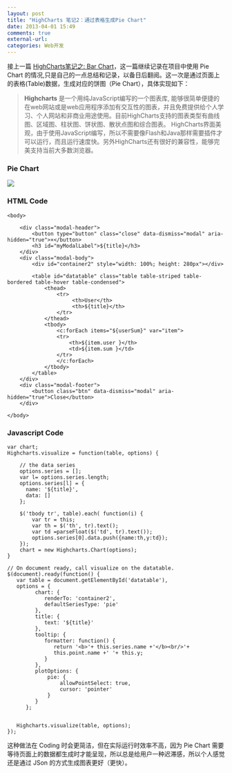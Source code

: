 ```yaml
---
layout: post
title: "HighCharts 笔记2：通过表格生成Pie Chart"
date: 2013-04-01 15:49
comments: true
external-url: 
categories: Web开发
---
```

接上一篇 [HighCharts笔记之: Bar Chart](http://zjun.github.com/2013/03/28/highcharts-json-dataformat/)，这一篇继续记录在项目中使用 Pie Chart 的情况,只是自己的一点总结和记录，以备日后翻阅。这一次是通过页面上的表格(Table)数据，生成对应的饼图（Pie Chart），具体实现如下：
>**Highcharts** 是一个用纯JavaScript编写的一个图表库, 能够很简单便捷的在web网站或是web应用程序添加有交互性的图表，并且免费提供给个人学习、个人网站和非商业用途使用。目前HighCharts支持的图表类型有曲线图、区域图、柱状图、饼状图、散状点图和综合图表。
HighCharts界面美观，由于使用JavaScript编写，所以不需要像Flash和Java那样需要插件才可以运行，而且运行速度快。另外HighCharts还有很好的兼容性，能够完美支持当前大多数浏览器。

<!-- more -->

### Pie Chart ###
![](http://farm9.staticflickr.com/8539/8609442562_2945899e60.jpg)

### HTML Code ###
	<body>

		<div class="modal-header">
			<button type="button" class="close" data-dismiss="modal" aria-hidden="true">×</button>
			<h3 id="myModalLabel">${title}</h3>
		</div>
		<div class="modal-body">
			<div id="container2" style="width: 100%; height: 280px"></div>
	
			<table id="datatable" class="table table-striped table-bordered table-hover table-condensed">
				<thead>
					<tr>
						 <th>User</th>
						 <th>${title}</th>
					</tr>
				</thead>
				<tbody>
					<c:forEach items="${userSum}" var="item">
					<tr>
						<th>${item.user }</th>
						<td>${item.sum }</td>
					</tr>
					</c:forEach>
				</tbody>
			</table>
		</div>
		<div class="modal-footer">
			<button class="btn" data-dismiss="modal" aria-hidden="true">Close</button>
		</div>
	
	</body>

### Javascript Code ###
	var chart;
	Highcharts.visualize = function(table, options) {
	   
	    // the data series
	    options.series = [];
	    var l= options.series.length; 
	    options.series[l] = {
	      name: '${title}',
	      data: []
	    };
	    
	    $('tbody tr', table).each( function(i) {
	      	var tr = this;
	      	var th = $('th', tr).text();
	      	var td =parseFloat($('td', tr).text());
	      	options.series[0].data.push({name:th,y:td});
	    });
	    chart = new Highcharts.Chart(options);
	}
	   
	// On document ready, call visualize on the datatable.
	$(document).ready(function() {         
	   var table = document.getElementById('datatable'),
	   options = {
	         chart: {
	            renderTo: 'container2',
	            defaultSeriesType: 'pie'
	         },
	         title: {
	            text: '${title}'
	         },
	         tooltip: {
	            formatter: function() {
	               return '<b>'+ this.series.name +'</b><br/>'+
	               this.point.name +' '+ this.y;
	            }
	         },
	         plotOptions: {
	             pie: {
	                 allowPointSelect: true,
	                 cursor: 'pointer'
	             }
	         }
	      };
	   
	                     
	   Highcharts.visualize(table, options);
	});

这种做法在 Coding 时会更简洁，但在实际运行时效率不高，因为 Pie Chart 需要等待页面上的数据都生成时才能呈现，所以总是给用户一种迟滞感，所以个人感觉还是通过 JSon 的方式生成图表更好（更快）。